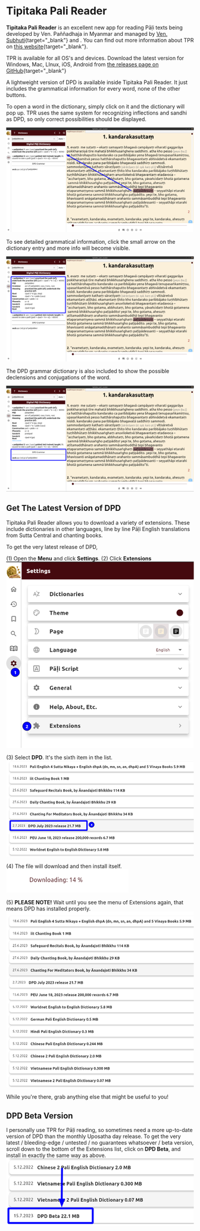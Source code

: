 # Tipitaka Pali Reader

**Tipitaka Pali Reader** is an excellent new app for reading Pāḷi texts being developed by Ven. Paññadhaja in Myanmar and managed by [Ven. Subhuti](https://americanmonk.org/){target="_blank"} and . You can find out more information about TPR on [this website](https://americanmonk.org/tipitaka-pali-reader/){target="_blank"}.

TPR is available for all OS's and devices. Download the latest version for Windows, Mac, LInux, iOS, Android from [the releases page on GitHub](https://github.com/bksubhuti/tipitaka-pali-reader/releases){target="_blank"}

A lightweight version of DPD is available inside Tipitaka Pali Reader. It just includes the grammatical information for every word, none of the other buttons.

To open a word in the dictionary, simply click on it and the dictionary will pop up. TPR uses the same system for recognizing inflections and sandhi as DPD, so only correct possibilities should be displayed.

![click_word](../pics/tpr/tpr_click_word.png)

To see detailed grammatical information, click the small arrow on the dictionary entry and more info will become visible. 

![grammar_info](../pics/tpr/tpr_open_grammar.png)

The DPD grammar dictionary is also included to show the possible declensions and conjugations of the word.

![dpd_grammar](../pics/tpr/tpr_grammar_info.png)


## Get The Latest Version of DPD

Tipitaka Pali Reader allows you to download a variety of extensions. These include dictionaries in other languages, line by line Pāḷi English translations from Sutta Central and chanting books.

To get the very latest release of DPD,

(1) Open the **Menu** and click **Settings**. (2) Click **Extensions** \
![extension](../pics/tpr/tpr_open_extensions.png)

(3) Select **DPD**. It's the sixth item in the list.
![select_dpd](../pics/tpr/tpr_select_dpd.png)

(4) The file will download and then install itself. \
![downloading](../pics/tpr/tpr_downloading.png)

(5) **PLEASE NOTE!** Wait until you see the menu of Extensions again, that means DPD has installed properly. \
![extensions](../pics/tpr/tpr_extensions.png)

While you're there, grab anything else that might be useful to you! 

## DPD Beta Version

I personally use TPR for Pāḷi reading, so sometimes need a more up-to-date version of DPD than the monthly Uposatha day release. To get the very latest / bleeding-edge / untested / no guarantees whatsoever / beta version, scroll down to the bottom of the Extensions list, click on **DPD Beta**, and install in exactly the same way as above.
![beta_version](../pics/tpr/tpr_dpd_beta.png)


